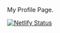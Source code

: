 My Profile Page.

[![Netlify Status](https://api.netlify.com/api/v1/badges/2db7646b-1a21-491a-9178-1ec61b4b6313/deploy-status)](https://app.netlify.com/sites/rohandacoder/deploys)
